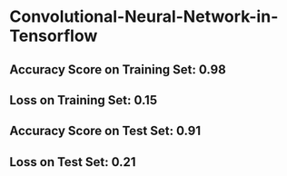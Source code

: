 # Convolutional-Neural-Network-in-Tensorflow

## Accuracy Score on Training Set: 0.98 
## Loss on Training Set: 0.15

## Accuracy Score on Test Set: 0.91
## Loss on Test Set: 0.21

